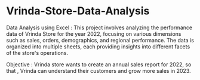 # Vrinda-Store-Data-Analysis
Data Analysis using Excel : This project involves analyzing the performance data of Vrinda Store for the year 2022, focusing on various dimensions such as sales, orders, demographics, and regional performance. The data is organized into multiple sheets, each providing insights into different facets of the store's operations.

Objective :  Vrinda store wants to create an annual sales report for 2022, so that , Vrinda can understand their customers and grow more sales in 2023.
